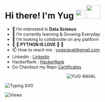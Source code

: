 # Hi there! I'm Yug <img src="https://media.giphy.com/media/hvRJCLFzcasrR4ia7z/giphy.gif" width="29px">  <img src="https://github.com/TheDudeThatCode/TheDudeThatCode/blob/master/Assets/Developer.gif" width="45px">

- 👀 I’m interested in **Data Science**
- 🌱 I’m currently learning & Growing Everyday
- 💞️ I’m looking to collaborate on any platform
- 💖 💖 **PYTHON IS LOVE** 💖 💖
- 📫 How to reach me : yugsraval@gmail.com
- Linkedin : <a href="https://www.linkedin.com/in/yug-raval-6111a9171/">Linkedin</a>
- HackerRank : <a href="https://www.hackerrank.com/yugsraval">HackerRank</a>
- Do Checkout my Repo <a href="https://github.com/YUG-RAVAL/Certificates">Certificates</a>


<p align="center"> <img src="https://github-readme-stats.vercel.app/api?username=YUG-RAVAL&show_icons=true&theme=gotham" alt="YUG-RAVAL" />
  
![Typing SVG](https://readme-typing-svg.herokuapp.com?width=640&lines=Do+Checkout+my+Repos+You+Will+find+Something+Interesting😜+......) 
  
  
![Views](https://komarev.com/ghpvc/?username=YUG-RAVAL)
  


<!---
YUG-RAVAL/YUG-RAVAL is a ✨ special ✨ repository because its `README.md` (this file) appears on your GitHub profile.
You can click the Preview link to take a look at your changes.
--->
